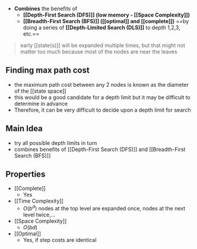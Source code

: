 - **Combines** the benefits of 
	- **[[Depth-First Search (DFS)]] (low memory - [[Space Complexity]])** 
	- **[[Breadth-First Search (BFS)]] ([[optimal]] and [[complete]])** 
	==by doing a series of **[[Depth-Limited Search (DLS)]]** to depth 1,2,3, etc.==
> early [[state(s)]] will be expanded multiple times, but that might not matter too much because most of the nodes are near the leaves
## Finding max path cost
- the maximum path cost between any 2 nodes is known as the diameter of the [[state space]]
- this would be a good candidate for a depth limit but it may be difficult to determine in advance
- Therefore, it can be very difficult to decide upon a depth limit for search
## Main Idea
- try all possible depth limits in turn
- combines benefits of [[Depth-First Search (DFS)]] and [[Breadth-First Search (BFS)]]

## Properties
- [[Complete]]
    - Yes
- [[Time Complexity]]
    - $O(b^d)$ nodes at the top level are expanded once, nodes at the next level twice,...
- [[Space Complexity]]
    - $O(bd)$
- [[Optimal]]
    - Yes, if step costs are identical